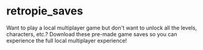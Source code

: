 # retropie_saves
Want to play a local multiplayer game but don't want to unlock all the levels, characters, etc.? Download these pre-made game saves so you can experience the full local multiplayer experience!
